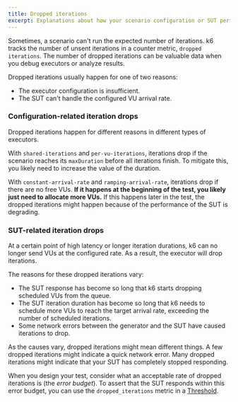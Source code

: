 ```yaml
---
title: Dropped iterations
excerpt: Explanations about how your scenario configuration or SUT performance can lead to dropped iterations
---
```


Sometimes, a scenario can't run the expected number of iterations.
k6 tracks the number of unsent iterations in a counter metric, `dropped iterations`.
The number of dropped iterations can be valuable data when you debug executors or analyze results.

Dropped iterations usually happen for one of two reasons:
- The executor configuration is insufficient.
- The SUT can't handle the configured VU arrival rate.

### Configuration-related iteration drops

Dropped iterations happen for different reasons in different types of executors.

With `shared-iterations` and `per-vu-iterations`, iterations drop if the scenario reaches its `maxDuration` before all iterations finish.
To mitigate this, you likely need to increase the value of the duration.
  
With `constant-arrival-rate` and `ramping-arrival-rate`, iterations drop if there are no free VUs.
**If it happens at the beginning of the test, you likely just need to allocate more VUs.**
If this happens later in the test, the dropped iterations might happen because of the performance of the SUT is degrading.

### SUT-related iteration drops

At a certain point of high latency or longer iteration durations, k6 can no longer send VUs at the configured rate.
As a result, the executor will drop iterations.

The reasons for these dropped iterations vary:
- The SUT response has become so long that k6 starts dropping scheduled VUs from the queue.
- The SUT iteration duration has become so long that k6 needs to schedule more VUs to reach the target arrival rate, exceeding the number of scheduled iterations.
- Some network errors between the generator and the SUT have caused iterations to drop.

As the causes vary, dropped iterations might mean different things.
A few dropped iterations might indicate a quick network error.
Many dropped iterations might indicate that your SUT has completely stopped responding.

When you design your test, consider what an acceptable rate of dropped iterations is (the _error budget_).
To assert that the SUT responds within this error budget, you can use the `dropped_iterations` metric in a [Threshold](/using-k6/thresholds).

